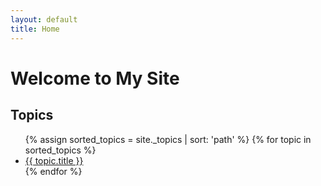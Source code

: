 ```yaml
---
layout: default
title: Home
---
```


# Welcome to My Site

## Topics

<ul>
  {% assign sorted_topics = site._topics | sort: 'path' %}
  {% for topic in sorted_topics %}
    <li><a href="{{ topic.url }}">{{ topic.title }}</a></li>
  {% endfor %}
</ul>
